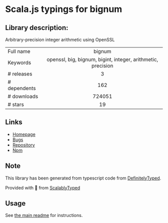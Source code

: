 
# Scala.js typings for bignum


## Library description:
Arbitrary-precision integer arithmetic using OpenSSL

|                    |                 |
| ------------------ | :-------------: |
| Full name          | bignum |
| Keywords           | openssl, big, bignum, bigint, integer, arithmetic, precision |
| # releases         | 3 |
| # dependents       | 162 |
| # downloads        | 724051 |
| # stars            | 19 |

## Links
- [Homepage](https://github.com/justmoon/node-bignum#readme)
- [Bugs](https://github.com/justmoon/node-bignum/issues)
- [Repository](https://github.com/justmoon/node-bignum)
- [Npm](https://www.npmjs.com/package/bignum)
    


## Note
This library has been generated from typescript code from [DefinitelyTyped](https://definitelytyped.org).

Provided with :purple_heart: from [ScalablyTyped](https://github.com/oyvindberg/ScalablyTyped)

## Usage
See [the main readme](../../readme.md) for instructions.


